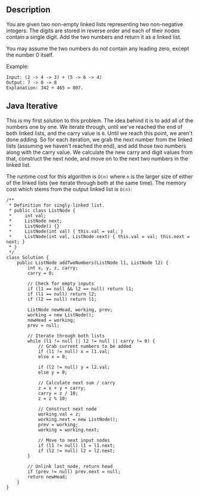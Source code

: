 ## Description

You are given two non-empty linked lists representing two non-negative integers. The digits are stored in reverse order and each of their nodes contain a single digit. Add the two numbers and return it as a linked list.

You may assume the two numbers do not contain any leading zero, except the number 0 itself.

Example:

```
Input: (2 -> 4 -> 3) + (5 -> 6 -> 4)
Output: 7 -> 0 -> 8
Explanation: 342 + 465 = 807.
```


## Java Iterative

This is my first solution to this problem. The idea behind it is to add all of the numbers one by one. We iterate through, until we've reached the end of both linked lists, and the carry value is `0`. Until we reach this point, we aren't done adding. So for each iteration, we grab the next number from the linked lists (assuming we haven't reached the end), and add those two numbers along with the carry value. We calculate the new carry and digit values from that, construct the next node, and move on to the next two numbers in the linked list.

The runtime cost for this algorithm is `O(n)` where `n` is the larger size of either of the linked lists (we iterate through both at the same time). The memory cost which stems from the output linked list is `O(n)`:

```
/**
 * Definition for singly-linked list.
 * public class ListNode {
 *     int val;
 *     ListNode next;
 *     ListNode() {}
 *     ListNode(int val) { this.val = val; }
 *     ListNode(int val, ListNode next) { this.val = val; this.next = next; }
 * }
 */
class Solution {
    public ListNode addTwoNumbers(ListNode l1, ListNode l2) {
        int x, y, z, carry;
        carry = 0;
        
        // Check for empty inputs
        if (l1 == null && l2 == null) return l1;
        if (l1 == null) return l2;
        if (l2 == null) return l1;
        
        ListNode newHead, working, prev;
        working = new ListNode();
        newHead = working;
        prev = null;
        
        // Iterate through both lists
        while (l1 != null || l2 != null || carry != 0) {
            // Grab current numbers to be added
            if (l1 != null) x = l1.val;
            else x = 0;
            
            if (l2 != null) y = l2.val;
            else y = 0;
            
            // Calculate next sum / carry
            z = x + y + carry;
            carry = z / 10;
            z = z % 10;
            
            // Construct next node
            working.val = z;
            working.next = new ListNode();
            prev = working;
            working = working.next;
            
            // Move to next input nodes
            if (l1 != null) l1 = l1.next;
            if (l2 != null) l2 = l2.next;
        }
        
        // Unlink last node, return head
        if (prev != null) prev.next = null;
        return newHead;
    }
}
```
